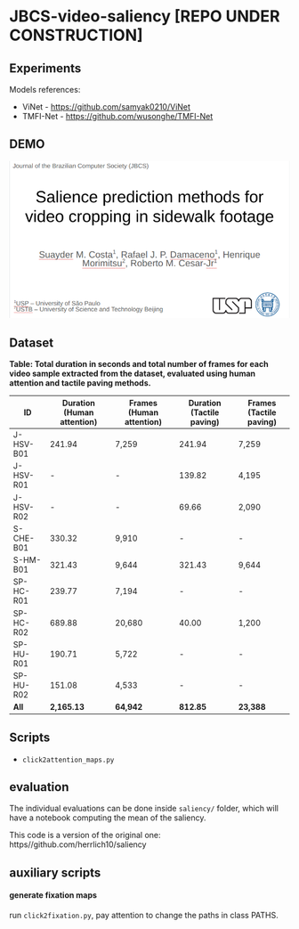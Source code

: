 # JBCS-video-saliency [REPO UNDER CONSTRUCTION]

## Experiments

Models references:

- ViNet - https://github.com/samyak0210/ViNet
- TMFI-Net - https://github.com/wusonghe/TMFI-Net

## DEMO

[![](assets/first_page.png)](https://drive.google.com/file/d/1fe7JgEsmDxfiSc1JlJBSFe1ezeB4KgNb/view?usp=drive_link)

## Dataset

**Table: Total duration in seconds and total number of frames for each video sample extracted from the dataset, evaluated using human attention and tactile paving methods.**

| ID           | Duration (Human attention) | Frames (Human attention) | Duration (Tactile paving) | Frames (Tactile paving) |
|--------------|----------------------------|---------------------------|----------------------------|--------------------------|
| J-HSV-B01    | 241.94                     | 7,259                     | 241.94                     | 7,259                    |
| J-HSV-R01    | -                          | -                         | 139.82                     | 4,195                    |
| J-HSV-R02    | -                          | -                         | 69.66                      | 2,090                    |
| S-CHE-B01    | 330.32                     | 9,910                     | -                          | -                        |
| S-HM-B01     | 321.43                     | 9,644                     | 321.43                     | 9,644                    |
| SP-HC-R01    | 239.77                     | 7,194                     | -                          | -                        |
| SP-HC-R02    | 689.88                     | 20,680                    | 40.00                      | 1,200                    |
| SP-HU-R01    | 190.71                     | 5,722                     | -                          | -                        |
| SP-HU-R02    | 151.08                     | 4,533                     | -                          | -                        |
| **All**      | **2,165.13**               | **64,942**                | **812.85**                 | **23,388**               |

## Scripts

- `click2attention_maps.py`

## evaluation

The individual evaluations can be done inside `saliency/` folder, which will have a notebook computing the mean of the saliency.

This code is a version of the original one: https//github.com/herrlich10/saliency

## auxiliary scripts

#### generate fixation maps

run `click2fixation.py`, pay attention to change the paths in class PATHS.
